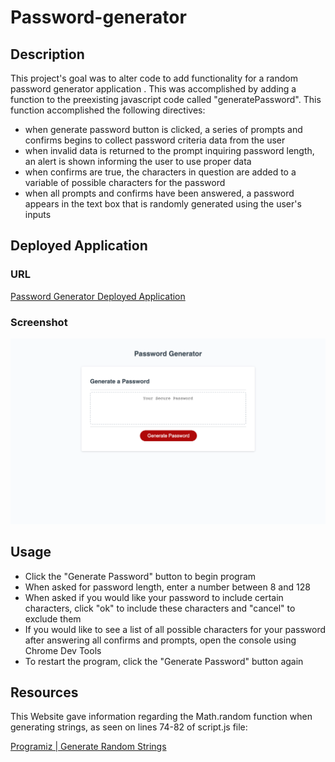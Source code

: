 # Password-generator

## Description

This project's goal was to alter code to add functionality for a random password generator application . This was accomplished by adding a function to the preexisting javascript code called "generatePassword". This function accomplished the following directives: 
- when generate password button is clicked, a series of prompts and confirms begins to collect password criteria data from the user
- when invalid data is returned to the prompt inquiring password length, an alert is shown informing the user to use proper data
- when confirms are true, the characters in question are added to a variable of possible characters for the password
- when all prompts and confirms have been answered, a password appears in the text box that is randomly generated using the user's inputs

## Deployed Application

### URL
[Password Generator Deployed Application](https://chesneyjulian.github.io/Password-generator/)
### Screenshot
![Deployed Program Screenshot](./assets/images/password-screenshot.png)
## Usage
- Click the "Generate Password" button to begin program
- When asked for password length, enter a number between 8 and 128 
- When asked if you would like your password to include certain characters, click "ok" to include these characters and "cancel" to exclude them
- If you would like to see a list of all possible characters for your password after answering all confirms and prompts, open the console using Chrome Dev Tools
- To restart the program, click the "Generate Password" button again
## Resources
This Website gave information regarding the Math.random function when generating strings, as seen on lines 74-82 of script.js file: 

[Programiz | Generate Random Strings](https://www.programiz.com/javascript/examples/generate-random-strings)